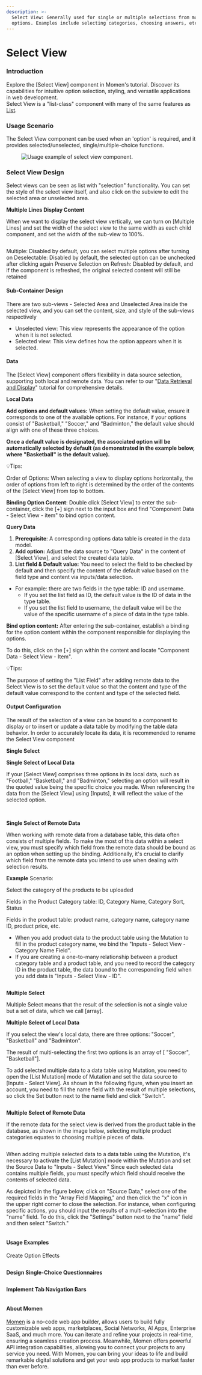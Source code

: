 ```yaml
---
description: >-
  Select View: Generally used for single or multiple selections from multiple
  options. Examples include selecting categories, choosing answers, etc.
---
```


# Select View

### Introduction

Explore the \[Select View] component in Momen's tutorial. Discover its capabilities for intuitive option selection, styling, and versatile applications in web development.\
Select View is a "list-class" component with many of the same features as [List](https://docs.momen.app/component/list).

### Usage Scenario

The Select View component can be used when an 'option' is required, and it provides selected/unselected, single/multiple-choice functions.

<figure><img src="../.gitbook/assets/1280X1280 (6).png" alt="Usage example of select view component."><figcaption></figcaption></figure>

### Select View Design

Select views can be seen as list with "selection" functionality. You can set the style of the select view itself, and also click on the subview to edit the selected area or unselected area.

**Multiple Lines Display Content**

When we want to display the select view vertically, we can turn on \[Multiple Lines] and set the width of the select view to the same width as each child component, and set the width of the sub-view to 100%.

<figure><img src="../.gitbook/assets/selectviews/selectviews1.gif" alt=""><figcaption></figcaption></figure>

Multiple: Disabled by default, you can select multiple options after turning on Deselectable: Disabled by default, the selected option can be unchecked after clicking again Preserve Selection on Refresh: Disabled by default, and if the component is refreshed, the original selected content will still be retained

#### Sub-Container Design

There are two sub-views - Selected Area and Unselected Area inside the selected view, and you can set the content, size, and style of the sub-views respectively

* Unselected view: This view represents the appearance of the option when it is not selected.
* Selected view: This view defines how the option appears when it is selected.

#### Data

The \[Select View] component offers flexibility in data source selection, supporting both local and remote data. You can refer to our "[Data Retrieval and Display](https://functorz.feishu.cn/docx/F9D7dnJ4mondGYxiOQIcZStbnIf)" tutorial for comprehensive details.

**Local Data**

**Add options and default values:** When setting the default value, ensure it corresponds to one of the available options. For instance, if your options consist of "Basketball," "Soccer," and "Badminton," the default value should align with one of these three choices.

**Once a default value is designated, the associated option will be automatically selected by default (as demonstrated in the example below, where "Basketball" is the default value).**

💡Tips:

Order of Options: When selecting a view to display options horizontally, the order of options from left to right is determined by the order of the contents of the \[Select View] from top to bottom.

**Binding Option Content**: Double click \[Select View] to enter the sub-container, click the \[+] sign next to the input box and find "Component Data - Select View - item" to bind option content.

**Query Data**

1. **Prerequisite**: A corresponding options data table is created in the data model.
2. **Add option:** Adjust the data source to "Query Data" in the content of \[Select View], and select the created data table.
3. **List field & Default value:** You need to select the field to be checked by default and then specify the content of the default value based on the field type and content via inputs/data selection.

* For example: there are two fields in the type table: ID and username.
  * If you set the list field as ID, the default value is the ID of data in the type table.
  * If you set the list field to username, the default value will be the value of the specific username of a piece of data in the type table.

**Bind option content:** After entering the sub-container, establish a binding for the option content within the component responsible for displaying the options.

To do this, click on the \[+] sign within the content and locate "Component Data - Select View - Item".

💡Tips:

The purpose of setting the "List Field" after adding remote data to the Select View is to set the default value so that the content and type of the default value correspond to the content and type of the selected field.

#### Output Configuration

The result of the selection of a view can be bound to a component to display or to insert or update a data table by modifying the table data behavior. In order to accurately locate its data, it is recommended to rename the Select View component

**Single Select**

**Single Select of Local Data**

If your \[Select View] comprises three options in its local data, such as "Football," "Basketball," and "Badminton," selecting an option will result in the quoted value being the specific choice you made. When referencing the data from the \[Select View] using \[Inputs], it will reflect the value of the selected option.

<figure><img src="../.gitbook/assets/640545f1-d5d0-4271-ba03-c703698605dd.png" alt=""><figcaption></figcaption></figure>

\
**Single Select of Remote Data**

When working with remote data from a database table, this data often consists of multiple fields. To make the most of this data within a select view, you must specify which field from the remote data should be bound as an option when setting up the binding. Additionally, it's crucial to clarify which field from the remote data you intend to use when dealing with selection results.

**Example** Scenario:

Select the category of the products to be uploaded

Fields in the Product Category table: ID, Category Name, Category Sort, Status

Fields in the product table: product name, category name, category name ID, product price, etc.

* When you add product data to the product table using the Mutation to fill in the product category name, we bind the "Inputs - Select View - Category Name Field".
* If you are creating a one-to-many relationship between a product category table and a product table, and you need to record the category ID in the product table, the data bound to the corresponding field when you add data is "Inputs - Select View - ID".

<figure><img src="../.gitbook/assets/640545f1-d5d0-4271-ba03-c703698605dd (1).png" alt=""><figcaption></figcaption></figure>

**Multiple Select**

Multiple Select means that the result of the selection is not a single value but a set of data, which we call \[array].

**Multiple Select of Local Data**

If you select the view's local data, there are three options: "Soccer", "Basketball" and "Badminton".

The result of multi-selecting the first two options is an array of \[ "Soccer", "Basketball"].

To add selected multiple data to a data table using Mutation, you need to open the \[List Mutation] mode of Mutation and set the data source to \[Inputs - Select View]. As shown in the following figure, when you insert an account, you need to fill the name field with the result of multiple selections, so click the Set button next to the name field and click "Switch".

<figure><img src="../.gitbook/assets/111.png" alt=""><figcaption></figcaption></figure>

**Multiple Select of Remote Data**

If the remote data for the select view is derived from the product table in the database, as shown in the image below, selecting multiple product categories equates to choosing multiple pieces of data.

<figure><img src="../.gitbook/assets/112.png" alt=""><figcaption></figcaption></figure>

When adding multiple selected data to a data table using the Mutation, it's necessary to activate the \[List Mutation] mode within the Mutation and set the Source Data to "Inputs - Select View." Since each selected data contains multiple fields, you must specify which field should receive the contents of selected data.

As depicted in the figure below, click on "Source Data," select one of the required fields in the "Array Field Mapping," and then click the "x" icon in the upper right corner to close the selection. For instance, when configuring specific actions, you should input the results of a multi-selection into the "name" field. To do this, click the "Settings" button next to the "name" field and then select "Switch."

<figure><img src="../.gitbook/assets/113.png" alt=""><figcaption></figcaption></figure>

#### Usage Examples

Create Option Effects

<figure><img src="../.gitbook/assets/eba76394-0867-4a9d-8c53-cb802fa96adc.gif" alt=""><figcaption></figcaption></figure>

**Design Single-Choice Questionnaires**

<figure><img src="../.gitbook/assets/4f57c667-9b86-43aa-b107-b4493f1226cf.gif" alt=""><figcaption></figcaption></figure>

**Implement Tab Navigation Bars**

<figure><img src="../.gitbook/assets/4d12db61-e4a5-434a-867d-9c71fa3fa29f.gif" alt=""><figcaption></figcaption></figure>



#### About Momen

[Momen](https://momen.app/?channel=blog-about) is a no-code web app builder, allows users to build fully customizable web apps, marketplaces, Social Networks, AI Apps, Enterprise SaaS, and much more. You can iterate and refine your projects in real-time, ensuring a seamless creation process. Meanwhile, Momen offers powerful API integration capabilities, allowing you to connect your projects to any service you need. With Momen, you can bring your ideas to life and build remarkable digital solutions and get your web app products to market faster than ever before.
